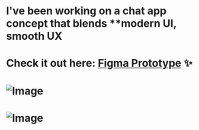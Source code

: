 # I've been working on a chat app concept that blends **modern UI, smooth UX 

 # Check it out here: **[Figma Prototype](https://www.figma.com/proto/2huWRSHon51DYzVBAqdHZE/CHAT3D?node-id=0-3&t=1MvKwCdWRv5Vrbrz-1)** ✨  
# ![Image](https://github.com/user-attachments/assets/a317b960-89f1-4d98-b272-b8dcd0f833e3)
# ![Image](https://github.com/user-attachments/assets/3c831bcc-d233-47b7-9f72-7a29b5bb572e)
